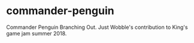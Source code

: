 # commander-penguin
Commander Penguin Branching Out. Just Wobble's contribution to King's game jam summer 2018.
